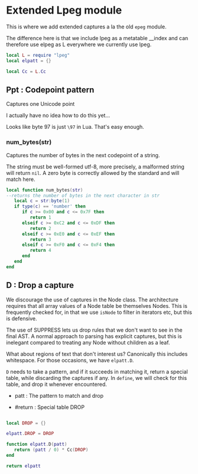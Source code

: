 # Extended Lpeg module


  This is where we add extended captures a la the old `````epeg````` 
module.


The difference here is that we include lpeg as a metatable __index
and can therefore use elpeg as L everywhere we currently use lpeg.

```lua
local L = require "lpeg"
local elpatt = {}

local Cc = L.Cc

```
## Ppt : Codepoint pattern

Captures one Unicode point


I actually have no idea how to do this yet...


Looks like byte 97 is just `````\97````` in Lua. That's easy enough.


### num_bytes(str)

Captures the number of bytes in the next codepoint of a string.


The string must be well-formed utf-8, more precisely, a malformed
string will return `````nil`````.  A zero byte is correctly allowed by the
standard and will match here. 

```lua
local function num_bytes(str)
--returns the number of bytes in the next character in str
   local c = str:byte(1)
   if type(c) == 'number' then
      if c >= 0x00 and c <= 0x7F then
         return 1
      elseif c >= 0xC2 and c <= 0xDF then
         return 2
      elseif c >= 0xE0 and c <= 0xEF then
         return 3
      elseif c >= 0xF0 and c <= 0xF4 then
         return 4
      end
   end
end
```
## D : Drop a capture

  We discourage the use of captures in the Node class.  The architecture
requires that all array values of a Node table be themselves Nodes. This is
frequently checked for, in that we use `````isNode````` to filter in iterators etc,
but this is defensive. 


The use of SUPPRESS lets us drop rules that we don't want to see in the
final AST.  A normal approach to parsing has explicit captures, but this is
inelegant compared to treating any Node without children as a leaf.


What about regions of text that don't interest us?  Canonically this
includes whitespace.  For those occasions, we have `````elpatt.D`````. 


`````D````` needs to take a pattern, and if it succeeds in matching it, return a
special table, while discarding the captures if any. In `````define`````, we will
check for this table, and drop it whenever encountered.



  - patt :  The pattern to match and drop


  - #return : Special table DROP

```lua

local DROP = {}

elpatt.DROP = DROP

function elpatt.D(patt)
   return (patt / 0) * Cc(DROP)
end

```
```lua
return elpatt
```
